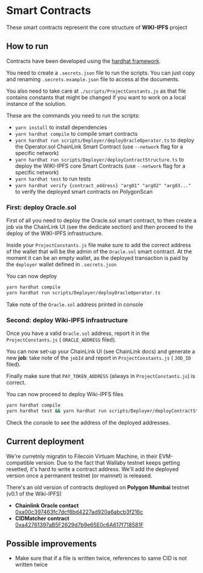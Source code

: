 # Smart Contracts

These smart contracts represent the core structure of **WIKI-IPFS** project

## How to run

Contracts have been developed using the [hardhat framework](https://hardhat.org/). 

You need to create a `.secrets.json` file to run the scripts. You can just copy and renaming `.secrets.example.json` file to access al the documents.

You also need to take care at `./scripts/ProjectConstants.js` as that file contains constants that might be changed
if you want to work on a local instance of the solution.

These are the commands you need to run the scripts:
* `yarn install` to install dependencies
* `yarn hardhat compile` to compile smart contracts
* `yarn hardhat run scripts/Deployer/deployOracleOperator.ts` to deploy the Operator.sol ChainLink Smart Contract (use `--network` flag for a specific network)
* `yarn hardhat run scripts/Deployer/deployContractStructure.ts` to deploy the WIKI-IPFS core Smart Contracts (use `--network` flag for a specific network)
* `yarn hardhat test` to run tests
* `yarn hardhat verify {contract_address} "arg01" "arg02" "arg03..."` to verify the deployed smart contracts on PolygonScan

### First: deploy Oracle.sol

First of all you need to deploy the Oracle.sol smart contract, to then create a job via the ChainLink UI (see the 
dedicate section) and then proceed to the deploy of the WIKI-IPFS infrastructure.

Inside your `ProjectConstants.js` file make sure to add the correct address of the wallet that will be the 
admin of the `Oracle.sol` smart contract. At the moment it can be an empty wallet, as the deployed
transaction is paid by the `deployer` wallet defined in `.secrets.json`

You can now deploy

```bash
yarn hardhat compile
yarn hardhat run scripts/Deployer/deployOracleOperator.ts
```

Take note of the `Oracle.sol` address printed in console

### Second: deploy Wiki-IPFS infrastructure

Once you have a valid `Oracle.sol` address, report it in the `ProjectConstants.js` ( `ORACLE_ADDRESS` filed).

You can now set-up your ChainLink UI (see ChainLink docs) and generate a new **job**: take note of the `jobId` and 
report in `ProjectConstants.js` ( `JOD_ID` filed).

Finally make sure that `PAY_TOKEN_ADDRESS` (always in `ProjectConstants.js`) is correct.

You can now proceed to deploy Wiki-IPFS files

```bash
yarn hardhat compile
yarn hardhat test && yarn hardhat run scripts/Deployer/deployContractStructure.ts
```

Check the console to see the address of the deployed addresses.


## Current deployment

We're curretnly migratin to Filecoin Virtuam Machine, in their EVM-compatible version. Due to the fact that Wallaby 
testnet keeps getting resetted, it's hard to write a contract address. We'll add the deployed version once a 
permanent testnet (or mainnet) is released.

There's an old version of contracts deployed on **Polygon Mumbai** testnet (v0.1 of the Wiki-IPFS)

* **Chainlink Oracle contact** [0xa00c397463fc7dcf8bd4227ad920a6abcb3f216c](https://mumbai.polygonscan.com/address/0xa00c397463fc7dcf8bd4227ad920a6abcb3f216c)
* **CIDMatcher contract** [0xa42761397aB5F2629d7b9e65E0c6A617f718581F](https://mumbai.polygonscan.com/address/0xa42761397aB5F2629d7b9e65E0c6A617f718581F)



## Possible improvements

* Make sure that if a file is written twice, references to same CID is not written twice
